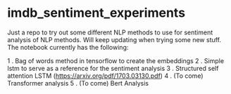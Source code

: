 # imdb_sentiment_experiments
Just a repo to try out some different NLP methods to use for sentiment analysis of NLP methods. Will keep updating when trying some new stuff. The notebook currently has the following:


1 . Bag of words method in tensorflow to create the embeddings
2 . Simple lstm to serve as a reference for the sentiment analysis
3 . Structured self attention LSTM (https://arxiv.org/pdf/1703.03130.pdf)
4 . (To come) Transformer analysis
5 . (To come) Bert Analysis
